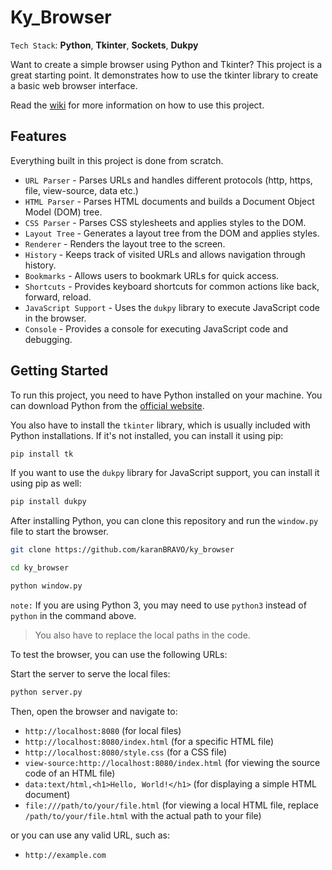 # Ky_Browser

`Tech Stack`: **Python**, **Tkinter**, **Sockets**, **Dukpy**

Want to create a simple browser using Python and Tkinter? This project is a great starting point. It demonstrates how to use the tkinter library to create a basic web browser interface.

Read the [wiki](https://github.com/karanBRAVO/ky_browser/wiki) for more information on how to use this project.

## Features

Everything built in this project is done from scratch.

- `URL Parser` - Parses URLs and handles different protocols (http, https, file, view-source, data etc.)
- `HTML Parser` - Parses HTML documents and builds a Document Object Model (DOM) tree.
- `CSS Parser` - Parses CSS stylesheets and applies styles to the DOM.
- `Layout Tree` - Generates a layout tree from the DOM and applies styles.
- `Renderer` - Renders the layout tree to the screen.
- `History` - Keeps track of visited URLs and allows navigation through history.
- `Bookmarks` - Allows users to bookmark URLs for quick access.
- `Shortcuts` - Provides keyboard shortcuts for common actions like back, forward, reload.
- `JavaScript Support` - Uses the `dukpy` library to execute JavaScript code in the browser.
- `Console` - Provides a console for executing JavaScript code and debugging.

## Getting Started

To run this project, you need to have Python installed on your machine. You can download Python from the [official website](https://www.python.org/downloads/).

You also have to install the `tkinter` library, which is usually included with Python installations. If it's not installed, you can install it using pip:

```bash
pip install tk
```

If you want to use the `dukpy` library for JavaScript support, you can install it using pip as well:

```bash
pip install dukpy
```

After installing Python, you can clone this repository and run the `window.py` file to start the browser.

```bash
git clone https://github.com/karanBRAVO/ky_browser

cd ky_browser

python window.py
```

`note:` If you are using Python 3, you may need to use `python3` instead of `python` in the command above.

> You also have to replace the local paths in the code.

To test the browser, you can use the following URLs:

Start the server to serve the local files:

```bash
python server.py
```

Then, open the browser and navigate to:

- `http://localhost:8080` (for local files)
- `http://localhost:8080/index.html` (for a specific HTML file)
- `http://localhost:8080/style.css` (for a CSS file)
- `view-source:http://localhost:8080/index.html` (for viewing the source code of an HTML file)
- `data:text/html,<h1>Hello, World!</h1>` (for displaying a simple HTML document)
- `file:///path/to/your/file.html` (for viewing a local HTML file, replace `/path/to/your/file.html` with the actual path to your file)

or you can use any valid URL, such as:

- `http://example.com`
